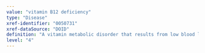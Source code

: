 ```yaml
---
value: "vitamin B12 deficiency"
type: "Disease"
xref-identifier: "0050731"
xref-dataSource: "DOID"
definition: "A vitamin metabolic disorder that results from low blood levels of vitamin B12."
level: "4"
---
```

